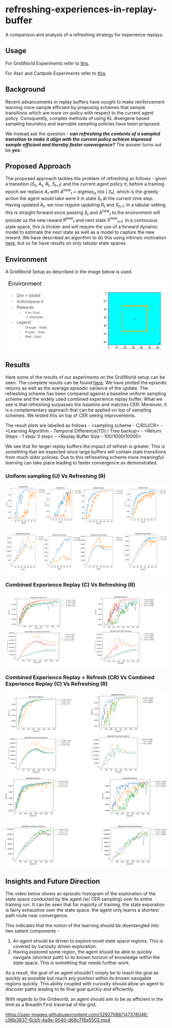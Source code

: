# refreshing-experiences-in-replay-buffer
A comparison and analysis of a refreshing strategy for experience replays.

## Usage
For GridWorld Experiments refer to [this](https://github.com/aman-mehra/refreshing-experiences-in-replay-buffer/blob/main/GridWorldExperiments/README.md).

For Atari and Cartpole Experiments refer to [this](https://github.com/aman-mehra/refreshing-experiences-in-replay-buffer/blob/main/AtariExperiments/README.md).

## Background
Recent advancements in replay buffers have sought to make reinforcement learning more sample efficient by proposing schemes that sample transitions which are more *on-policy* with respect to the current agent policy. Consquently, complex methods of using KL divergene based sampling heuristics and learnable sampling policies have been proposed. 

We instead ask the question - ***can refreshing the contents of a sampled transition to make it align with the current policy achieve improved sample efficient and thereby faster convergence?*** The answer turns out be ***yes***.

## Proposed Approach
The proposed approach tackles the problem of refreshing as follows - given a transition (*S<sub>t</sub>*, *A<sub>t</sub>*, *R<sub>t</sub>*, *S<sub>t+1</sub>*) and the current agent policy _&pi;_, before a training epoch we replace *A<sub>t</sub>* with *A<sup>new</sup><sub>t</sub> = argmax<sub>a</sub> &pi;(a | S<sub>t</sub>)*, which is the greedy action the agent would take were it in state *S<sub>t</sub>* at the current time step. Having updated *A<sub>t</sub>*. we now reguire updating *R<sub>t</sub>* and *S<sub>t+1</sub>*. In a tabular setting this is straight forward since passing *S<sub>t</sub>* and *A<sup>new</sup><sub>t</sub>* to the environment will provide us the new reward *R<sup>new</sup><sub>t</sub>* and next state *S<sup>new</sup><sub>t+1</sub>*. In a continuous state space, this is trickier and will require the use of a forward dynamic model to estimate the next state as well as a model to capture the new reward. We have described an algorithm to do this using intrinsic motivation [here](https://github.com/aman-mehra/refreshing-experiences-in-replay-buffer/blob/main/Reports/Deep%20Refresh%20Algorithm.pdf), but so far have results on only tabular state spaces.


## Environment

A GridWorld Setup as described in the image below is used.

![GridWorld Environment](Results/media/gridworld.png "GridWorld Environment")

## Results 
Here some of the results of our experiments on the GridWorld setup can be seen. The complete results can be found [here](https://drive.google.com/file/d/1ZccWeYlOzYgvdjtLkBh3IpdW6quYbQYn/view?usp=sharing). We have plotted the episodic returns as well as the average episodic variance of the update. The refreshing scheme has been compared against a baseline uniform sampling scheme and the widely used combined experience replay buffer. What we see is that refreshing surpasses the baseline and matches CER. Moreover, it is a complementary approach that can be applied on top of sampling schemes. We tested this on top of CER seeing improvements.

The result plots are labelled as follows - <sampling scheme - C/R/U/CR> - <Learning Algorithm - Temporal Difference(TD) / Tree backup> - <Return Steps - 1 step/ 3 step> - <Replay Buffer Size - 100/1000/10000>

We see that for larger replay buffers the impact of refresh is greater. This is something that we expected since large buffers will contain stale transitions from much older policies. Due to this refresshing scheme more meaningful learning can take place leading to faster convergence as demonstrated.

### Uniform sampling (U) Vs Refreshing (R)
![RefreshVsUniform](Results/media/RefreshVsUniform.png "RefreshVsUniform")

### Combined Experience Replay (C) Vs Refreshing (R)
![RefreshVsCER](Results/media/RefreshVsCER.png "RefreshVsCER")

### Combined Experience Replay + Refresh (CR) Vs Combined Experience Replay (C) Vs Refreshing (R)
![CERandRefresh](Results/media/CERandRefresh.png "CERandRefresh")
![CERandRefresh2](Results/media/CERandRefresh2.png "CERandRefresh2")

## Insights and Future Direction
The video below shows an episodic histogram of the exploration of the state space conducted by the agent (w/ CER sampling) over its entire training run. It can be seen that for majority of training, the state exporation is fairly exhaustive over the state space. the agent only learns a shortest path route near convergence.

This indicates that the notion of the learning should be disentangled into two salient components - 
1. An agent should be driven to explore novel state space regions. This is covered by curiosity driven exploration.
2. Having explored some region, the agent should be able to quickly navigate (shortest path) to its known horizon of knowledge within the state space. This is something that needs further work.

As a result, the goal of an agent shouldn’t simply be to reach the goal as quickly as possible but reach any position within its known navigable regions quickly. This ability coupled with curiosity should allow an agent to discover paths leading to its final goal quickly and efficiently.

With regards to the Gridworld, an agent should aim to be as efficient in the limit as a Breadth First traversal of the grid.

https://user-images.githubusercontent.com/32927086/147378046-c96b3837-6cb5-4a9e-9540-d68c7f8a5503.mp4

